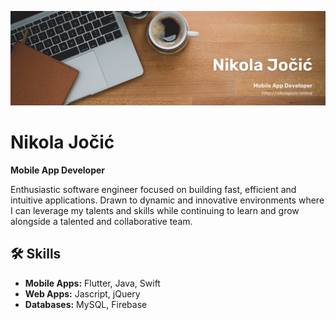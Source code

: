 ![App Screenshot](https://raw.githubusercontent.com/Nikola-developer/Nikola-developer/refs/heads/main/Brown%20Wood%20Minimalist%20Profile%20LinkedIn%20Banner.png)

# Nikola Jočić
**Mobile App Developer**

Enthusiastic software engineer focused on building fast, efficient and intuitive applications. Drawn to dynamic and innovative environments where I can leverage my talents and skills while continuing to learn and grow alongside a talented and collaborative team.

## 🛠 Skills
- **Mobile Apps:** Flutter, Java, Swift
- **Web Apps:** Jascript, jQuery
- **Databases:** MySQL, Firebase




<!--
**Nikola-developer/Nikola-developer** is a ✨ _special_ ✨ repository because its `README.md` (this file) appears on your GitHub profile.

Here are some ideas to get you started:

- 🔭 I’m currently working on ...
- 🌱 I’m currently learning ...
- 👯 I’m looking to collaborate on ...
- 🤔 I’m looking for help with ...
- 💬 Ask me about ...
- 📫 How to reach me: ...
- 😄 Pronouns: ...
- ⚡ Fun fact: ...
-->
